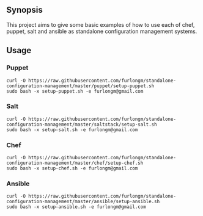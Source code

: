 ## Synopsis

This project aims to give some basic examples of how to use each of chef, puppet, salt and ansible as standalone configuration management systems.

## Usage

### Puppet
```
curl -O https://raw.githubusercontent.com/furlongm/standalone-configuration-management/master/puppet/setup-puppet.sh
sudo bash -x setup-puppet.sh -e furlongm@gmail.com
```

### Salt
```
curl -O https://raw.githubusercontent.com/furlongm/standalone-configuration-management/master/saltstack/setup-salt.sh
sudo bash -x setup-salt.sh -e furlongm@gmail.com
```

### Chef
```
curl -O https://raw.githubusercontent.com/furlongm/standalone-configuration-management/master/chef/setup-chef.sh
sudo bash -x setup-chef.sh -e furlongm@gmail.com
```

### Ansible
```
curl -O https://raw.githubusercontent.com/furlongm/standalone-configuration-management/master/ansible/setup-ansible.sh
sudo bash -x setup-ansible.sh -e furlongm@gmail.com
```
